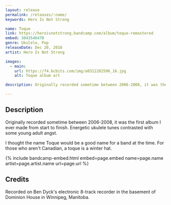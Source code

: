 ```yaml
---
layout: release
permalink: /releases/:name/
keywords: Hero Is Not Strong

name: Toque
link: https://heroisnotstrong.bandcamp.com/album/toque-remastered
embed: 3043546470
genre: Ukulele, Pop
releaseDate: Dec 20, 2018
artist: Hero Is Not Strong

images:
  - main:
    url: https://f4.bcbits.com/img/a0312282596_16.jpg
    alt: Toque album art

description: Originally recorded sometime between 2006-2008, it was the first album I ever made from start to finish. Energetic ukulele tunes contrasted with some young adult angst.

---
```


## Description

<p>Originally recorded sometime between 2006-2008, it was the first album I ever made from start to finish. Energetic ukulele tunes contrasted with some young adult angst.</p>

<p>I thought the name Toque would be a good name for a band at the time. For those who aren't Canadian, a toque is a winter hat. </p>

<p></p>

{% include bandcamp-embed.html
  embed=page.embed
  name=page.name
  artist=page.artist.name
  url=page.url
%}


## Credits

<p>Recorded on Ben Dyck's electronic 8-track recorder in the basement of Dominion House in Winnipeg, Manitoba.</p>
